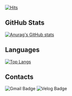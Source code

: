 [![Hits](https://hits.seeyoufarm.com/api/count/incr/badge.svg?url=https%3A%2F%2Fgithub.com%2Fkbj2060&count_bg=%23343734&title_bg=%23B01313&icon=&icon_color=%23E7E7E7&title=hits&edge_flat=false)](https://hits.seeyoufarm.com)

## GitHub Stats
[![Anurag's GitHub stats](https://github-readme-stats.vercel.app/api?username=kbj2060&show_icons=true&theme=radical)](https://github.com/anuraghazra/github-readme-stats)
<br/>

## Languages
[![Top Langs](https://github-readme-stats.vercel.app/api/top-langs/?username=kbj2060&layout=compact&theme=radical)](https://github.com/anuraghazra/github-readme-stats)

## Contacts
![Gmail Badge](https://img.shields.io/badge/Gmail-d14836?logo=Gmail&logoColor=white&link=mailto:kbj2060@gmail.com)
![Velog Badge](https://img.shields.io/badge/Velog-d14836?logo=V&logoColor=white&color=rgb(36,182,133)&link=mailto:kbj2060@gmail.com)
